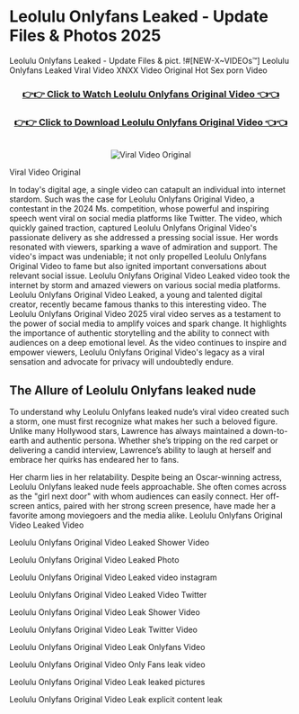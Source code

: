 # Leolulu Onlyfans Leaked - Update Files & Photos 2025

Leolulu Onlyfans Leaked - Update Files & pict. !#[NEW-X~VIDEOs™] Leolulu Onlyfans Leaked Viral Video XNXX Video Original Hot Sex porn Video
<br>
<div align="center">
<h3><a href="https://links2leaks.com/leolulu" rel="nofollow">👉👉 Click to Watch Leolulu Onlyfans Original Video 👈👈</a></h3>
<h3><a href="https://links2leaks.com/leolulu" rel="nofollow">👉👉 Click to Download Leolulu Onlyfans Original Video 👈👈</a></h3>
<br>
<a href="https://links2leaks.com/leolulu" rel="nofollow"><img src="https://i.ibb.co/Gkj2r4b/banner.png" alt="Viral Video Original" style="max-width: 100%; display: inline-block;" data-target="animated-image.originalImage"></a>
</div>

Viral Video Original

In today's digital age, a single video can catapult an individual into internet stardom. Such was the case for Leolulu Onlyfans Original Video, a contestant in the 2024 Ms. competition, whose powerful and inspiring speech went viral on social media platforms like Twitter.
The video, which quickly gained traction, captured Leolulu Onlyfans Original Video's passionate delivery as she addressed a pressing social issue. Her words resonated with viewers, sparking a wave of admiration and support. The video's impact was undeniable; it not only propelled Leolulu Onlyfans Original Video to fame but also ignited important conversations about relevant social issue.
Leolulu Onlyfans Original Video Leaked video took the internet by storm and amazed viewers on various social media platforms. Leolulu Onlyfans Original Video Leaked, a young and talented digital creator, recently became famous thanks to this interesting video.
The Leolulu Onlyfans Original Video 2025 viral video serves as a testament to the power of social media to amplify voices and spark change. It highlights the importance of authentic storytelling and the ability to connect with audiences on a deep emotional level. As the video continues to inspire and empower viewers, Leolulu Onlyfans Original Video's legacy as a viral sensation and advocate for privacy will undoubtedly endure.

<h2>The Allure of Leolulu Onlyfans leaked nude</h2>


To understand why Leolulu Onlyfans leaked nude’s viral video created such a storm, one must first recognize what makes her such a beloved figure. Unlike many Hollywood stars, Lawrence has always maintained a down-to-earth and authentic persona. Whether she’s tripping on the red carpet or delivering a candid interview, Lawrence’s ability to laugh at herself and embrace her quirks has endeared her to fans.

Her charm lies in her relatability. Despite being an Oscar-winning actress, Leolulu Onlyfans leaked nude feels approachable. She often comes across as the "girl next door" with whom audiences can easily connect. Her off-screen antics, paired with her strong screen presence, have made her a favorite among moviegoers and the media alike.
Leolulu Onlyfans Original Video Leaked Video

Leolulu Onlyfans Original Video Leaked Shower Video

Leolulu Onlyfans Original Video Leaked Photo

Leolulu Onlyfans Original Video Leaked video instagram

Leolulu Onlyfans Original Video Leaked Video Twitter

Leolulu Onlyfans Original Video Leak Shower Video

Leolulu Onlyfans Original Video Leak Twitter Video

Leolulu Onlyfans Original Video Leak Onlyfans Video

Leolulu Onlyfans Original Video Only Fans leak video

Leolulu Onlyfans Original Video Leak leaked pictures

Leolulu Onlyfans Original Video Leak explicit content leak